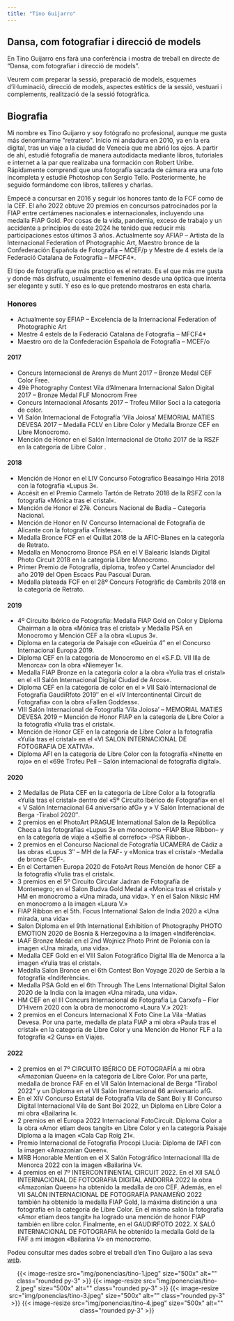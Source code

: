 ```yaml
---
title: "Tino Guijarro"
---
```


## Dansa, com fotografiar i direcció de models

En Tino Guijarro ens farà una conferència i mostra de treball en directe de “Dansa, com fotografiar i direcció de models”.

Veurem com preparar la sessió, preparació de models, esquemes d’il·luminació, direcció de models, aspectes estètics de la sessió, vestuari i complements, realització de la sessió fotogràfica.

## Biografia

Mi nombre es Tino Guijarro y soy fotógrafo no profesional, aunque me gusta más denominarme "retratero". Inicio mi andadura en 2010, ya en la era digital, tras un viaje a la ciudad de Venecia que me abrió los ojos. A partir de ahí, estudié fotografía de manera autodidacta mediante libros, tutoriales e internet a la par que realizaba una formación con Robert Uribe. Rápidamente comprendí que una fotografía sacada de cámara era una foto incompleta y estudié Photoshop con Sergio Tello. Posteriormente, he seguido formándome con libros, talleres y charlas.

Empecé a concursar en 2016 y seguir los honores tanto de la FCF como de la CEF. El año 2022 obtuve 20 premios en concursos patrocinados por la FIAP entre certámenes nacionales e internacionales, incluyendo una medalla FIAP Gold. Por cosas de la vida, pandemia, exceso de trabajo y un accidente a principios de este 2024 he tenido que reducir mis participaciones estos últimos 3 años.
Actualmente soy AFIAP – Artista de la Internacional Federation of Photographic Art, Maestro bronce de la Confederación Española de Fotografía – MCEF/p y Mestre de 4 estels de la Federació Catalana de Fotografía – MFCF4\*.

El tipo de fotografía que más practico es el retrato. Es el que más me gusta y donde más disfruto, usualmente el femenino desde una óptica que intenta ser elegante y sutil. Y eso es lo que pretendo mostraros en esta charla.

### Honores

- Actualmente soy EFIAP – Excelencia de la Internacional Federation of Photographic Art
- Mestre 4 estels de la Federació Catalana de Fotografía – MFCF4\*
- Maestro oro de la Confederación Española de Fotografía – MCEF/o

#### 2017

- Concurs Internacional de Arenys de Munt 2017 – Bronze Medal CEF Color Free.
- 49è Photography Contest Vila d’Almenara Internacional Salon Digital 2017 – Bronze Medal FLF Monocrom Free
- Concurs Internacional Afosants 2017 – Trofeu Millor Soci a la categoria de color.
- VI Salón Internacional de Fotografía ‘Vila Joiosa’ MEMORIAL MATIES DEVESA 2017 – Medalla FCLV en Libre Color y Medalla Bronze CEF en Libre Monocromo.
- Mención de Honor en el Salón Internacional de Otoño 2017 de la RSZF en la categoría de Libre Color .

#### 2018

- Mención de Honor en el LIV Concurso Fotografico Beasaingo Hiria 2018 con la fotografía «Lupus 3«.
- Accésit en el Premio Carmelo Tartón de Retrato 2018 de la RSFZ con la fotografía «Mónica tras el cristal«.
- Mención de Honor el 27è. Concurs Nacional de Badia – Categoria Nacional.
- Mención de Honor en IV Concurso Internacional de Fotografía de Alicante con la fotografía «Tristesa«.
- Medalla Bronce FCF en el Quillat 2018 de la AFIC-Blanes en la categoría de Retrato.
- Medalla en Monocromo Bronce PSA en el V Balearic Islands Digital Photo Circuit 2018 en la categoría Libre Monocromo.
- Primer Premio de Fotografía, diploma, trofeo y Cartel Anunciador del año 2019 del Open Escacs Pau Pascual Duran.
- Medalla plateada FCF en el 28º Concurs Fotogràfic de Cambrils 2018 en la categoría de Retrato.

#### 2019

- 4º Circuito Ibérico de Fotografía: Medalla FIAP Gold en Color y Diploma Chairman a la obra «Mónica tras el cristal» y Medalla PSA en Monocromo y Mención CEF a la obra «Lupus 3«.
- Diploma en la categoria de Paisaje con «Gueirúa 4″ en el Concurso Internacional Europa 2019.
- Diploma CEF en la categoría de Monocromo en el «S.F.D. VII Illa de Menorca» con la obra «Niemeyer 1«.
- Medalla FIAP Bronze en la categoría color a la obra «Yulia tras el cristal» en el «II Salón Internacional Digital Ciudad de Arcos«.
- Diploma CEF en la categoría de color en el » VII Saló Internacional de Fotografía GaudiRfoto 2019″ en el «IV Intercontinental Circuit de Fotografia» con la obra «Fallen Goddess«.
- VIII Salón Internacional de Fotografía ‘Vila Joiosa’ – MEMORIAL MATIES DEVESA 2019 – Mención de Honor FIAP en la categoría de Libre Color a la fotografía «Yulia tras el cristal«.
- Mención de Honor CEF en la categoría de Libre Color a la fotografía «Yulia tras el cristal» en el «VI SALON INTERNACIONAL DE FOTOGRAFIA DE XATIVA».
- Diploma AFI en la categoría de Libre Color con la fotografía «Ninette en rojo» en el «69é Trofeu Pell – Salón internacional de fotografía digital».

#### 2020

- 2 Medallas de Plata CEF en la categoría de Libre Color a la fotografía «Yulia tras el cristal» dentro del «5º Circuito Ibérico de Fotografía» en el « V Salón Internacional 64 aniversario afG» y » V Salón Internacional de Berga -Tirabol 2020″.
- 2 premios en el PhotoArt PRAGUE International Salon de la República Checa a las fotografías «Lupus 3» en monocromo –FIAP Blue Ribbon– y en la categoría de viaje a «Selfie al correfoc» –PSA Ribbon-.
- 2 premios en el Concurso Nacional de Fotografía UCAMERA de Cádiz a las obras «Lupus 3″ – MH de la FAF- y «Monica tras el cristal» -Medalla de bronce CEF-.
- En el Certamen Europa 2020 de FotoArt Reus Mención de honor CEF a la fotografía «Yulia tras el cristal«.
- 3 premios en el 5º Circuito Circular Jadran de Fotografía de Montenegro; en el Salon Budva Gold Medal a «Monica tras el cristal» y HM en monocromo a «Una mirada, una vida». Y en el Salon Niksic HM en monocromo a la imagen «Laura V.»
- FIAP Ribbon en el 5th. Focus International Salon de India 2020 a «Una mirada, una vida»
- Salon Diploma en el 9th International Exhibition of Photography PHOTO EMOTION 2020 de Bosnia & Herzegovina a la imagen «Indiferència«.
- IAAF Bronze Medal en el 2nd Wojnicz Photo Print de Polonia con la imagen «Una mirada, una vida».
- Medalla CEF Gold en el VIII Salon Fotográfico Digital Illa de Menorca a la imagen «Yulia tras el cristal».
- Medalla Salon Bronce en el 6th Contest Bon Voyage 2020 de Serbia a la fotografía «Indiferència«.
- Medalla PSA Gold en el 6th Through The Lens International Digital Salon 2020 de la India con la imagen «Una mirada, una vida».
- HM CEF en el III Concurs Internacional de Fotografia La Carxofa – Flor D’Hivern 2020 con la obra de monocromo «Laura V.»
  2021:
- 2 premios en el Concurs Internacional X Foto Cine La Vila -Matias Devesa. Por una parte, medalla de plata FIAP a mi obra «Paula tras el cristal» en la categoría de Libre Color y una Mención de Honor FLF a la fotografía «2 Guns» en Viajes.

#### 2022

- 2 premios en el 7º CIRCUITO IBÉRICO DE FOTOGRAFÍA a mi obra «Amazonian Queen» en la categoría de Libre Color. Por una parte, medalla de bronce FAF en el VII Salón Internacional de Berga “Tirabol 2022” y un Diploma en el VII Salón Internacional 66 aniversario afG.
- En el XIV Concurso Estatal de Fotografía Vila de Sant Boi y III Concurso Digital Internacional Vila de Sant Boi 2022, un Diploma en Libre Color a mi obra «Bailarina I«.
- 2 premios en el Europa 2022 Internacional FotoCircuit. Diploma Color a la obra «Amor etiam deos tangit» en Libre Color y en la categoría Paisaje Diploma a la imagen «Cala Cap Roig 21«.
- Premio Internacional de Fotografia Procopi Llucià: Diploma de l’AFI con la imagen «Amazonian Queen«.
- MRB Honorable Mention en el X Salón Fotográfico Internacional Illa de Menorca 2022 con la imagen «Bailarina V«.
- 4 premios en el 7º INTERCONTINENTAL CIRCUIT 2022. En el XII SALÓ INTERNACIONAL DE FOTOGRAFIA DIGITAL ANDORRA 2022 la obra «Amazonian Queen» ha obtenido la medalla de oro CEF. Además, en el VII SALÓN INTERNACIONAL DE FOTOGRAFÍA PANAMEÑO 2022 también ha obtenido la medalla FIAP Gold, la máxima distinción a una fotografía en la categoría de Libre Color. En el mismo salón la fotografía «Amor etiam deos tangit» ha logrado una mención de honor FIAP también en libre color. Finalmente, en el GAUDIRFOTO 2022. X SALÓ INTERNACIONAL DE FOTOGRAFIA he obtenido la medalla Gold de la FAF a mi imagen «Bailarina V» en monocromo.

Podeu consultar mes dades sobre el treball d’en Tino Guijaro a las seva
[web](https://tinoguijarrofotografia.com).

<div align="center">
{{< image-resize src="img/ponencias/tino-1.jpeg" size="500x" alt="" class="rounded py-3" >}}
{{< image-resize src="img/ponencias/tino-2.jpeg" size="500x" alt="" class="rounded py-3" >}}
{{< image-resize src="img/ponencias/tino-3.jpeg" size="500x" alt="" class="rounded py-3" >}}
{{< image-resize src="img/ponencias/tino-4.jpeg" size="500x" alt="" class="rounded py-3" >}}
</div>
